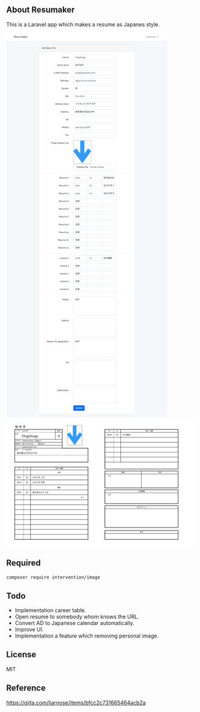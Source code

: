 
## About Resumaker

This is a Laravel app which makes a resume as Japanes style.

[![editor](./resumaker1.png)](resumaker1.png)
[![resume](./resumaker2.png)](resumaker2.png)

## Required

```
composer require intervention/image
```

## Todo

- Implementation career table.
- Open resume to somebody whom knows the URL.
- Convert AD to Japanese calendar automatically.
- Improve UI.
- Implementation a feature which removing personal image.

## License

MIT

## Reference

https://qiita.com/liarnose/items/bfcc2c731665464acb2a
